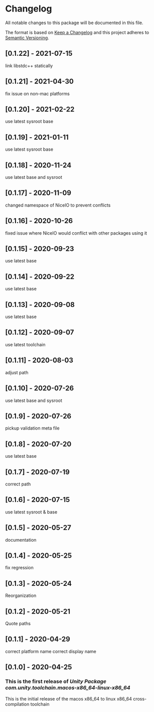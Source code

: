 # Changelog
All notable changes to this package will be documented in this file.

The format is based on [Keep a Changelog](http://keepachangelog.com/en/1.0.0/)
and this project adheres to [Semantic Versioning](http://semver.org/spec/v2.0.0.html).

## [0.1.22] - 2021-07-15

link libstdc++ statically

## [0.1.21] - 2021-04-30
fix issue on non-mac platforms

## [0.1.20] - 2021-02-22

use latest sysroot base

## [0.1.19] - 2021-01-11

use latest sysroot base

## [0.1.18] - 2020-11-24

use latest base and sysroot

## [0.1.17] - 2020-11-09

changed namespace of NiceIO to prevent conflicts

## [0.1.16] - 2020-10-26

fixed issue where NiceIO would conflict with other packages using it

## [0.1.15] - 2020-09-23

use latest base

## [0.1.14] - 2020-09-22

use latest base

## [0.1.13] - 2020-09-08

use latest base

## [0.1.12] - 2020-09-07

use latest toolchain

## [0.1.11] - 2020-08-03

adjust path

## [0.1.10] - 2020-07-26

use latest base and sysroot

## [0.1.9] - 2020-07-26

pickup validation meta file

## [0.1.8] - 2020-07-20

use latest base

## [0.1.7] - 2020-07-19

correct path

## [0.1.6] - 2020-07-15

use latest sysroot & base

## [0.1.5] - 2020-05-27

documentation

## [0.1.4] - 2020-05-25

fix regression

## [0.1.3] - 2020-05-24

Reorganization

## [0.1.2] - 2020-05-21

Quote paths

## [0.1.1] - 2020-04-29

correct platform name 
correct display name

## [0.1.0] - 2020-04-25

### This is the first release of *Unity Package com.unity.toolchain.macos-x86_64-linux-x86_64*

This is the initial release of the macos x86_64 to linux x86_64 cross-compilation toolchain
